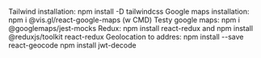 Tailwind installation: npm install -D tailwindcss
Google maps installation: npm i @vis.gl/react-google-maps (w CMD)
Testy google maps: npm i @googlemaps/jest-mocks
Redux: npm install react-redux and npm install @reduxjs/toolkit react-redux
Geolocation to addres: npm install --save react-geocode
npm install jwt-decode